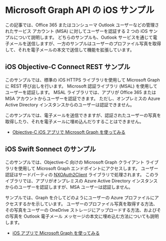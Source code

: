 # <a name="ios-samples-for-the-microsoft-graph-api"></a>Microsoft Graph API の iOS サンプル
この記事では、Office 365 またはコンシューマ Outlook ユーザーなどの管理されたサービス アカウント (MSA) に対してユーザーを認証する 2 つの iOS サンプルについて説明します。 どちらのサンプルも、Outlook サービスを通じて電子メールを送信しますが、一方のサンプルはユーザーのプロファイル写真を取得して、それを電子メールの本文で送信して機能を拡張しています。

## <a name="ios-objective-c-connect-rest-sample"></a>iOS Objective-C Connect REST サンプル
このサンプルでは、標準の iOS HTTPS ライブラリを使用して Microsoft Graph に REST 呼び出しを行います。 Microsoft 認証ライブラリ (MSAL) を使用してユーザーを認証します。 MSAL ライブラリでは、アプリが Office 365 または MSA アカウントからユーザーを認証できます。 ただし、オンプレミスの Azure Active Directory インスタンスからのユーザーは認証できません。

このサンプルでは、電子メールを送信できますが、認証されたユーザーの写真を取得したり、それを電子メールに埋め込んだりすることはできません。

- [Objective-C iOS アプリで Microsoft Graph を使ってみる](ios_objectivec.md)

## <a name="ios-swift-sonnect-sample"></a>iOS Swift Sonnect のサンプル
このサンプルでは、Objective-C 向けの Microsoft Graph クライアント ライブラリを使用して Microsoft Graph エンドポイントにアクセスします。 ユーザー認証はサードパーティの [NXOAuth2Client](https://github.com/nxtbgthng/OAuth2Client) ライブラリで処理されます。 このライブラリでは、アプリがオンプレミスの Azure Active Directory インスタンスからのユーザーを認証しますが、MSA ユーザーは認証しません。

サンプルでは、Graph を介してどのようにユーザーの Azure プロファイルにアクセスするかを示しています。 ユーザーのプロファイル写真を取得する方法、その写真をユーザーの OneDrive ストレージにアップロードする方法、およびその写真を Outlook 電子メール メッセージの本文に埋め込む方法についても説明します。

- [iOS アプリで Microsoft Graph を使ってみる](ios_swift.md)
